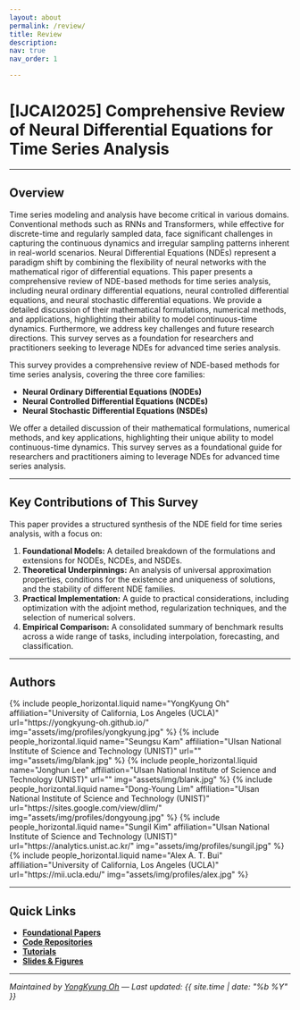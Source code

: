 ```yaml
---
layout: about
permalink: /review/
title: Review
description: 
nav: true
nav_order: 1

---
```


# **[IJCAI2025] Comprehensive Review of Neural Differential Equations for Time Series Analysis**

---

## Overview

Time series modeling and analysis have become critical in various domains. Conventional methods such as RNNs and Transformers, while effective for discrete-time and regularly sampled data, face significant challenges in capturing the continuous dynamics and irregular sampling patterns inherent in real-world scenarios. Neural Differential Equations (NDEs) represent a paradigm shift by combining the flexibility of neural networks with the mathematical rigor of differential equations. This paper presents a comprehensive review of NDE-based methods for time series analysis, including neural ordinary differential equations, neural controlled differential equations, and neural stochastic differential equations. We provide a detailed discussion of their mathematical formulations, numerical methods, and applications, highlighting their ability to model continuous-time dynamics. Furthermore, we address key challenges and future research directions. This survey serves as a foundation for researchers and practitioners seeking to leverage NDEs for advanced time series analysis.

This survey provides a comprehensive review of NDE-based methods for time series analysis, covering the three core families:
- **Neural Ordinary Differential Equations (NODEs)**
- **Neural Controlled Differential Equations (NCDEs)**
- **Neural Stochastic Differential Equations (NSDEs)**

We offer a detailed discussion of their mathematical formulations, numerical methods, and key applications, highlighting their unique ability to model continuous-time dynamics. This survey serves as a foundational guide for researchers and practitioners aiming to leverage NDEs for advanced time series analysis.

---

## Key Contributions of This Survey

This paper provides a structured synthesis of the NDE field for time series analysis, with a focus on:

1.  **Foundational Models:** A detailed breakdown of the formulations and extensions for NODEs, NCDEs, and NSDEs.
2.  **Theoretical Underpinnings:** An analysis of universal approximation properties, conditions for the existence and uniqueness of solutions, and the stability of different NDE families.
3.  **Practical Implementation:** A guide to practical considerations, including optimization with the adjoint method, regularization techniques, and the selection of numerical solvers.
4.  **Empirical Comparison:** A consolidated summary of benchmark results across a wide range of tasks, including interpolation, forecasting, and classification.

---

## Authors

<div class="row row-cols-1 row-cols-md-2 g-3">
  {% include people_horizontal.liquid name="YongKyung Oh" affiliation="University of California, Los Angeles (UCLA)" url="https://yongkyung-oh.github.io/" img="assets/img/profiles/yongkyung.jpg" %}
  {% include people_horizontal.liquid name="Seungsu Kam" affiliation="Ulsan National Institute of Science and Technology (UNIST)" url="" img="assets/img/blank.jpg" %}
  {% include people_horizontal.liquid name="Jonghun Lee" affiliation="Ulsan National Institute of Science and Technology (UNIST)" url="" img="assets/img/blank.jpg" %}
  {% include people_horizontal.liquid name="Dong-Young Lim" affiliation="Ulsan National Institute of Science and Technology (UNIST)" url="https://sites.google.com/view/dlim/" img="assets/img/profiles/dongyoung.jpg" %}
  {% include people_horizontal.liquid name="Sungil Kim" affiliation="Ulsan National Institute of Science and Technology (UNIST)" url="https://analytics.unist.ac.kr/" img="assets/img/profiles/sungil.jpg" %}
  {% include people_horizontal.liquid name="Alex A. T. Bui" affiliation="University of California, Los Angeles (UCLA)" url="https://mii.ucla.edu/" img="assets/img/profiles/alex.jpg" %}
</div>

---

## Quick Links

- **[Foundational Papers](/publications/)**  
- **[Code Repositories](#)**  
- **[Tutorials](https://github.com/yongkyung-oh/Stable-Neural-SDEs/tree/main/tutorial)**  
- **[Slides & Figures](#)**

---

*Maintained by [YongKyung Oh](https://yongkyung-oh.github.io/) — Last updated: {{ site.time | date: "%b %Y" }}*
